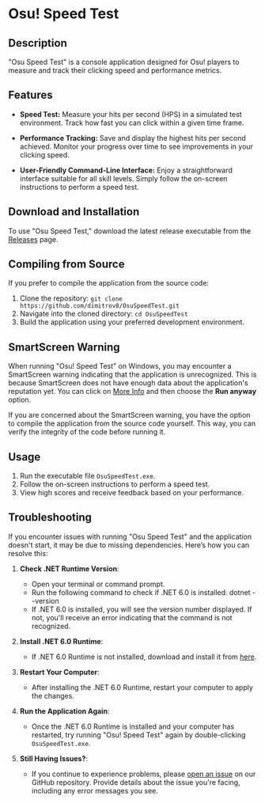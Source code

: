 # Osu! Speed Test

## Description

"Osu Speed Test" is a console application designed for Osu! players to measure and track their clicking speed and performance metrics.

## Features

- **Speed Test:** Measure your hits per second (HPS) in a simulated test environment. Track how fast you can click within a given time frame.

- **Performance Tracking:** Save and display the highest hits per second achieved. Monitor your progress over time to see improvements in your clicking speed.

- **User-Friendly Command-Line Interface:** Enjoy a straightforward interface suitable for all skill levels. Simply follow the on-screen instructions to perform a speed test.

## Download and Installation

To use "Osu Speed Test," download the latest release executable from the [Releases](https://github.com/dimitrov8/OsuSpeedTest/releases) page.

## Compiling from Source

If you prefer to compile the application from the source code:

1. Clone the repository: `git clone https://github.com/dimitrov8/OsuSpeedTest.git`
2. Navigate into the cloned directory: `cd OsuSpeedTest`
3. Build the application using your preferred development environment.

## SmartScreen Warning

When running "Osu! Speed Test" on Windows, you may encounter a SmartScreen warning indicating that the application is unrecognized. This is because SmartScreen does not have enough data about the application's reputation yet. You can click on <ins>More Info</ins> and then choose the **Run anyway** option.

If you are concerned about the SmartScreen warning, you have the option to compile the application from the source code yourself. This way, you can verify the integrity of the code before running it.

## Usage

1. Run the executable file `OsuSpeedTest.exe`.
2. Follow the on-screen instructions to perform a speed test.
3. View high scores and receive feedback based on your performance.

## Troubleshooting

If you encounter issues with running "Osu Speed Test" and the application doesn't start, it may be due to missing dependencies. Here’s how you can resolve this:

1. **Check .NET Runtime Version**:
   - Open your terminal or command prompt.
   - Run the following command to check if .NET 6.0 is installed:
     dotnet --version
   - If .NET 6.0 is installed, you will see the version number displayed. If not, you'll receive an error indicating that the command is not recognized.

2. **Install .NET 6.0 Runtime**:
   - If .NET 6.0 Runtime is not installed, download and install it from [here](https://dotnet.microsoft.com/download/dotnet/6.0).

3. **Restart Your Computer**:
   - After installing the .NET 6.0 Runtime, restart your computer to apply the changes.

4. **Run the Application Again**:
   - Once the .NET 6.0 Runtime is installed and your computer has restarted, try running "Osu! Speed Test" again by double-clicking `OsuSpeedTest.exe`.

5. **Still Having Issues?**:
   - If you continue to experience problems, please [open an issue](https://github.com/dimitrov8/OsuSpeedTest/issues) on our GitHub repository. Provide details about the issue you're facing, including any error messages you see.
